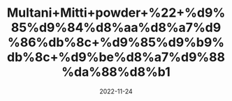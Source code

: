 ---
title: 'Multani+Mitti+powder+%22+%d9%85%d9%84%d8%aa%d8%a7%d9%86%db%8c+%d9%85%d9%b9%db%8c+%d9%be%d8%a7%d9%88%da%88%d8%b1'
date: '2022-11-24' 
metatag: '' 
inventory: '0' 
draft: false 
# meta description 
shortDescripton: 'Multani+mitti+or+fuller%27s+earth+is+used+as+a+natural+cleanser+and+astringent%2c+offering+a+host+of+benefits+for+the+skin%2c+including%3a+reducing+oil.+fighting+acne.'
description: 'Skin+Care+%d8%b3%da%a9%d9%86+%da%a9%d8%a6%db%8c%d8%b1'
longdescription: ''
tags: ''
brand: ''
subCategory: ''
unit: '250 gm-Pk'
sellCount: '0'
featured: False
# product Price
price: '100.0'
# Product Short Description
shortDescription: 'Multani+mitti+or+fuller%27s+earth+is+used+as+a+natural+cleanser+and+astringent%2c+offering+a+host+of+benefits+for+the+skin%2c+including%3a+reducing+oil.+fighting+acne.'
productID: '100D6DFF-1429-ED11-9968-005056B3A416'
type: 'products'
category: 'Skin+Care+%d8%b3%da%a9%d9%86+%da%a9%d8%a6%db%8c%d8%b1' 
thumnailproduct: 'https://eraconnect.blob.core.windows.net/product-images/aminsaddiquidawakhana/100D6DFF-1429-ED11-9968-005056B3A416.webp' 
images:
  - image: 'https://eraconnect.blob.core.windows.net/product-images/aminsaddiquidawakhana/100D6DFF-1429-ED11-9968-005056B3A416.webp'  
Variants:
---